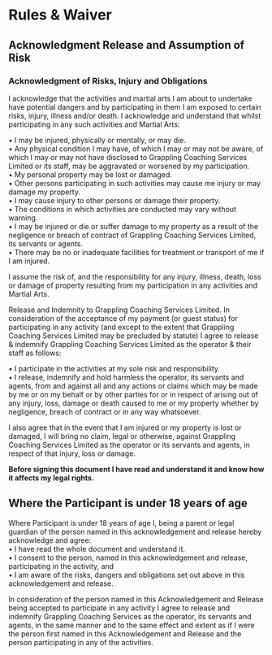 # Rules & Waiver

## Acknowledgment Release and Assumption of Risk

### Acknowledgment of Risks, Injury and Obligations

I acknowledge that the activities and martial arts I am about to undertake have potential dangers and by participating in them I am exposed to certain risks, injury, illness and/or death. I acknowledge and understand that whilst participating in any such activities and Martial Arts:

• I may be injured, physically or mentally, or may die.  
• Any physical condition I may have, of which I may or may not be aware, of which I may or may not have disclosed to Grappling Coaching Services Limited or its staff, may be aggravated or worsened by my participation.  
• My personal property may be lost or damaged.  
• Other persons participating in such activities may cause me injury or may damage my property.  
• I may cause injury to other persons or damage their property.  
• The conditions in which activities are conducted may vary without warning.  
• I may be injured or die or suffer damage to my property as a result of the negligence or breach of contract of Grappling Coaching Services Limited, its servants or agents.  
• There may be no or inadequate facilities for treatment or transport of me if I am injured.

I assume the risk of, and the responsibility for any injury, illness, death, loss or damage of property resulting from my participation in any activities and Martial Arts.

Release and Indemnity to Grappling Coaching Services Limited. In consideration of the acceptance of my payment (or guest status) for participating in any activity (and except to the extent that Grappling Coaching Services Limited may be precluded by statute) I agree to release & indemnify Grappling Coaching Services Limited as the operator & their staff as follows:

• I participate in the activities at my sole risk and responsibility.  
• I release, indemnify and hold harmless the operator, its servants and agents, from and against all and any actions or claims which may be made by me or on my behalf or by other parties for or in respect of arising out of any injury, loss, damage or death caused to me or my property whether by negligence, breach of contract or in any way whatsoever.

I also agree that in the event that I am injured or my property is lost or damaged, I will bring no claim, legal or otherwise, against Grappling Coaching Services Limited as the operator or its servants and agents, in respect of that injury, loss or damage.

**Before signing this document I have read and understand it and know how it affects my legal rights.**

## Where the Participant is under 18 years of age

Where Participant is under 18 years of age I, being a parent or legal guardian of the person named in this acknowledgement and release hereby acknowledge and agree:  
• I have read the whole document and understand it.  
• I consent to the person, named in this acknowledgement and release, participating in the activity, and  
• I am aware of the risks, dangers and obligations set out above in this acknowledgement and release.

In consideration of the person named in this Acknowledgement and Release being accepted to participate in any activity I agree to release and indemnify Grappling Coaching Services as the operator, its servants and agents, in the same manner and to the same effect and extent as if I were the person first named in this Acknowledgement and Release and the person participating in any of the activities.

